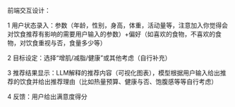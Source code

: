 前端交互设计：

1 用户状态录入：参数（年龄，性别，身高，体重，活动量等，注意加入你觉得会对饮食推荐有影响的需要用户输入的参数）+偏好（如喜欢的食物，不喜欢的食物，对饮食重视与否，食量多少等）

2 目标设定：选择“增肌/减脂/健康”或其他考虑（自行补充）

3 推荐结果显示：LLM解释的推荐内容（可视化图表），模型根据用户输入给出推荐的饮食并给出推荐理由（比如热量预算、健康与否、饱腹感等等自行考虑）

4 反馈：用户给出满意度得分

 

